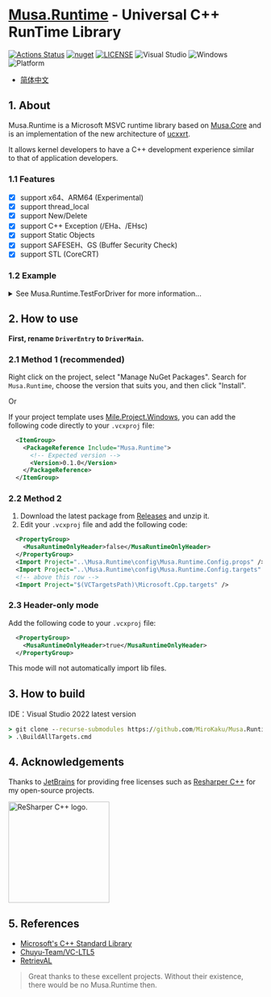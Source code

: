 # [Musa.Runtime](https://github.com/MiroKaku/Musa.Runtime) - Universal C++ RunTime Library

[![Actions Status](https://github.com/MiroKaku/Musa.Runtime/workflows/build/badge.svg)](https://github.com/MiroKaku/Musa.Runtime/actions)
[![nuget](https://img.shields.io/nuget/v/Musa.Runtime)](https://www.nuget.org/packages/Musa.Runtime/)
[![LICENSE](https://img.shields.io/badge/license-MIT-blue.svg)](https://github.com/MiroKaku/Musa.Runtime/blob/main/LICENSE)
![Visual Studio](https://img.shields.io/badge/Visual%20Studio-2022-purple.svg)
![Windows](https://img.shields.io/badge/Windows-10+-orange.svg)
![Platform](https://img.shields.io/badge/Windows-X64%7CARM64-%23FFBCD9)

* [简体中文](https://github.com/MiroKaku/Musa.Runtime/blob/main/README.zh-CN.md)

## 1. About
Musa.Runtime is a Microsoft MSVC runtime library based on [Musa.Core](https://github.com/MiroKaku/Musa.Core) and is an implementation of the new architecture of [ucxxrt](https://github.com/MiroKaku/ucxxrt).

It allows kernel developers to have a C++ development experience similar to that of application developers.

### 1.1 Features

- [x] support x64、ARM64 (Experimental)
- [x] support thread_local
- [x] support New/Delete
- [x] support C++ Exception (/EHa、/EHsc)
- [x] support Static Objects
- [x] support SAFESEH、GS (Buffer Security Check)
- [x] support STL (CoreCRT)

### 1.2 Example

<details>

<summary>See Musa.Runtime.TestForDriver for more information...</summary>

<pre><code>
void Test$ThrowUnknow()
{
    try {
        try {
            try {
                throw std::wstring();
            }
            catch (int& e) {
                ASSERT(false);
                MusaLOG("Catch Exception: %d\n", e);
            }
        }
        catch (std::string& e) {
            ASSERT(false);
            MusaLOG("Catch Exception: %s\n", e.c_str());
        }
    }
    catch (...) {
        MusaLOG("Catch Exception: ...\n");
    }
}

void Test$HashMap()
{
    auto Rand = std::mt19937_64(::rand());
    auto Map  = std::unordered_map<uint32_t, std::string>();
    for (auto i = 0u; i < 10; ++i) {
        Map[i] = std::to_string(Rand());
    }

    for (const auto& Item : Map) {
        MusaLOG("map[%ld] = %s\n", Item.first, Item.second.c_str());
    }
}
</code></pre>

</details>

## 2. How to use

**First, rename `DriverEntry` to `DriverMain`.**

### 2.1 Method 1 (recommended)

Right click on the project, select "Manage NuGet Packages".
Search for `Musa.Runtime`, choose the version that suits you, and then click "Install".

Or

If your project template uses [Mile.Project.Windows](https://github.com/ProjectMile/Mile.Project.Windows), you can add the following code directly to your `.vcxproj` file:

```XML
  <ItemGroup>
    <PackageReference Include="Musa.Runtime">
      <!-- Expected version -->
      <Version>0.1.0</Version>
    </PackageReference>
  </ItemGroup>
```

### 2.2 Method 2

1. Download the latest package from [Releases](https://github.com/MiroKaku/Musa.Runtime/releases) and unzip it.
2. Edit your `.vcxproj` file and add the following code:

```XML
  <PropertyGroup>
    <MusaRuntimeOnlyHeader>false</MusaRuntimeOnlyHeader>
  </PropertyGroup>
  <Import Project="..\Musa.Runtime\config\Musa.Runtime.Config.props" />
  <Import Project="..\Musa.Runtime\config\Musa.Runtime.Config.targets" />
  <!-- above this row -->
  <Import Project="$(VCTargetsPath)\Microsoft.Cpp.targets" />
```

### 2.3 Header-only mode

Add the following code to your `.vcxproj` file:

```XML
  <PropertyGroup>
    <MusaRuntimeOnlyHeader>true</MusaRuntimeOnlyHeader>
  </PropertyGroup>
```

This mode will not automatically import lib files.

## 3. How to build

IDE：Visual Studio 2022 latest version

```cmd
> git clone --recurse-submodules https://github.com/MiroKaku/Musa.Runtime.git
> .\BuildAllTargets.cmd
```

## 4. Acknowledgements

Thanks to [JetBrains](https://www.jetbrains.com/?from=meesong) for providing free licenses such as [Resharper C++](https://www.jetbrains.com/resharper-cpp/?from=meesong) for my open-source projects.

[<img src="https://resources.jetbrains.com/storage/products/company/brand/logos/ReSharperCPP_icon.png" alt="ReSharper C++ logo." width=200>](https://www.jetbrains.com/?from=meesong)

## 5. References

* [Microsoft's C++ Standard Library](https://github.com/microsoft/stl)
* [Chuyu-Team/VC-LTL5](https://github.com/Chuyu-Team/VC-LTL5)
* [RetrievAL](https://github.com/SpoilerScriptsGroup/RetrievAL)

> Great thanks to these excellent projects. Without their existence, there would be no Musa.Runtime then.
